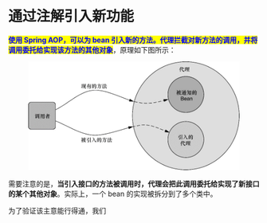 # 通过注解引入新功能

<mark style="color:blue;">**使用 Spring AOP，可以为 bean 引入新的方法。代理拦截对新方法的调用，并将调用委托给实现该方法的其他对象**</mark>，原理如下图所示：

<figure><img src="../../../../../.gitbook/assets/image (3) (1) (1).png" alt=""><figcaption></figcaption></figure>

需要注意的是，**当引入接口的方法被调用时，代理会把此调用委托给实现了新接口的某个其他对象**。实际上，一个 bean 的实现被拆分到了多个类中。



为了验证该主意能行得通，我们
